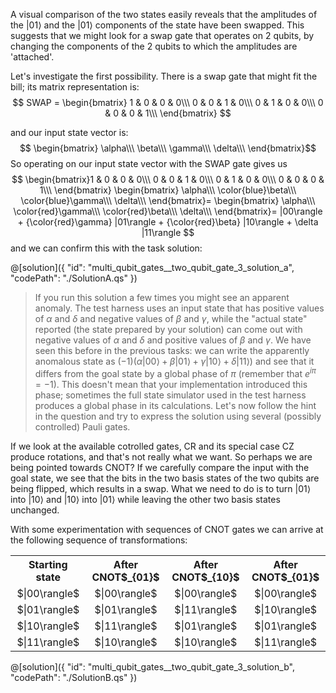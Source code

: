 A visual comparison of the two states easily reveals that the amplitudes of the $|01\rangle$ and the $|01\rangle$ components of the state have been swapped. This suggests that we might look for a swap gate that operates on 2 qubits, by changing the components of the 2 qubits to which the amplitudes are 'attached'.

Let's investigate the first possibility. There is a swap gate that might fit the bill; its matrix representation is:
$$
SWAP = 
 \begin{bmatrix} 1 & 0 & 0 & 0\\\ 0 & 0 & 1 & 0\\\ 0 & 1 & 0 & 0\\\ 0 & 0 & 0 & 1\\\ \end{bmatrix}
 $$
 
 and our input state vector is:
$$
\begin{bmatrix} \alpha\\\ \beta\\\ \gamma\\\ \delta\\\ \end{bmatrix}$$
So operating on our input state vector with the SWAP gate gives us
$$
 \begin{bmatrix}1 & 0 & 0 & 0\\\ 0 & 0 & 1 & 0\\\ 0 & 1 & 0 & 0\\\ 0 & 0 & 0 & 1\\\ \end{bmatrix}
\begin{bmatrix} \alpha\\\ \color{blue}\beta\\\ \color{blue}\gamma\\\ \delta\\\ \end{bmatrix}=
\begin{bmatrix} \alpha\\\ \color{red}\gamma\\\ \color{red}\beta\\\ \delta\\\ \end{bmatrix}=
|00\rangle + {\color{red}\gamma} |01\rangle + {\color{red}\beta} |10\rangle + \delta |11\rangle
$$
and we can confirm this with the task solution:



@[solution]({
"id": "multi_qubit_gates__two_qubit_gate_3_solution_a",
"codePath": "./SolutionA.qs"
})
> If you run this solution a few times you might see an apparent anomaly. The test harness uses an input state that has positive values of $\alpha$ and $\delta$ and negative values of $\beta$ and $\gamma$, while
the "actual state" reported (the state prepared by your solution) can come out with negative values of $\alpha$ and $\delta$ and positive values of $\beta$ and $\gamma$. 
We have seen this before in the previous tasks: we can write the apparently anomalous state as $(-1)(\alpha|00\rangle + \beta |01\rangle + \gamma |10\rangle + \delta |11\rangle)$ and see that it differs from the goal state by a global phase of $\pi$ (remember that $e^{i\pi}=-1$). This doesn't mean that your implementation introduced this phase; sometimes the full state simulator used in the test harness produces a global phase in its calculations.
Let's now  follow the hint in the question and try to express the solution using several (possibly controlled) Pauli gates.

If we look at the available cotrolled gates, CR and its special case CZ produce rotations, and that's not really what we want. So perhaps we are being pointed towards CNOT? If we carefully compare the input with the goal state, we see that the bits in the two basis states of the two qubits are being flipped, which results in a swap. What we need to do is to turn $|01\rangle$ into $|10\rangle$ and $|10\rangle$ into $|01\rangle$ while leaving the other two basis states unchanged.

With some experimentation with sequences of CNOT gates we can arrive at the following sequence of transformations:

<table>
  <col width="150"/>
  <col width="150"/>
  <col width="150"/>
  <col width="150"/>
  <tr>
    <th style="text-align:center">Starting state</th>
    <th style="text-align:center">After CNOT$_{01}$</th>
    <th style="text-align:center">After CNOT$_{10}$</th>
    <th style="text-align:center">After CNOT$_{01}$</th>
  </tr>
  <tr>
    <td style="text-align:center">$|00\rangle$</td>
    <td style="text-align:center">$|00\rangle$</td>
    <td style="text-align:center">$|00\rangle$</td>
    <td style="text-align:center">$|00\rangle$</td>
  </tr>
  <tr>
    <td style="text-align:center">$|01\rangle$</td>
    <td style="text-align:center">$|01\rangle$</td>
    <td style="text-align:center">$|11\rangle$</td>
    <td style="text-align:center">$|10\rangle$</td>
  </tr>
  <tr>
    <td style="text-align:center">$|10\rangle$</td>
    <td style="text-align:center">$|11\rangle$</td>
    <td style="text-align:center">$|01\rangle$</td>
    <td style="text-align:center">$|01\rangle$</td>
  </tr>
  <tr>
    <td style="text-align:center">$|11\rangle$</td>
    <td style="text-align:center">$|10\rangle$</td>
    <td style="text-align:center">$|10\rangle$</td>
    <td style="text-align:center">$|11\rangle$</td>
  </tr>
</table>


@[solution]({
"id": "multi_qubit_gates__two_qubit_gate_3_solution_b",
"codePath": "./SolutionB.qs"
})